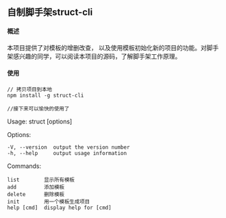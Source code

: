 ## 自制脚手架struct-cli

#### 概述
本项目提供了对模板的增删改查， 以及使用模板初始化新的项目的功能。对脚手架感兴趣的同学，可以阅读本项目的源码，了解脚手架工作原理。

#### 使用
```
// 拷贝项目到本地
npm install -g struct-cli

//接下来可以愉快的使用了

```

  Usage: struct <command> [options]


  Options:

    -V, --version  output the version number
    -h, --help     output usage information


  Commands:

    list        显示所有模板
    add         添加模板
    delete      删除模板
    init        用一个模板生成项目
    help [cmd]  display help for [cmd]